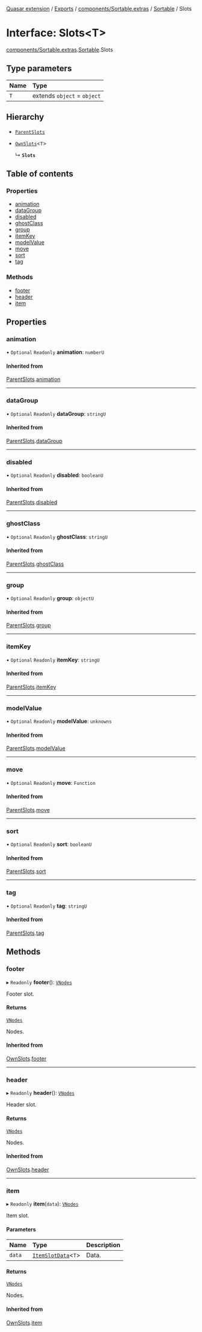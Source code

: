 [Quasar extension](../index.md) / [Exports](../modules.md) / [components/Sortable.extras](../modules/components_Sortable_extras.md) / [Sortable](../modules/components_Sortable_extras.Sortable.md) / Slots

# Interface: Slots<T\>

[components/Sortable.extras](../modules/components_Sortable_extras.md).[Sortable](../modules/components_Sortable_extras.Sortable.md).Slots

## Type parameters

| Name | Type |
| :------ | :------ |
| `T` | extends `object` = `object` |

## Hierarchy

- [`ParentSlots`](components_Sortable_extras.Sortable.ParentSlots.md)

- [`OwnSlots`](components_Sortable_extras.Sortable.OwnSlots.md)<`T`\>

  ↳ **`Slots`**

## Table of contents

### Properties

- [animation](components_Sortable_extras.Sortable.Slots.md#animation)
- [dataGroup](components_Sortable_extras.Sortable.Slots.md#datagroup)
- [disabled](components_Sortable_extras.Sortable.Slots.md#disabled)
- [ghostClass](components_Sortable_extras.Sortable.Slots.md#ghostclass)
- [group](components_Sortable_extras.Sortable.Slots.md#group)
- [itemKey](components_Sortable_extras.Sortable.Slots.md#itemkey)
- [modelValue](components_Sortable_extras.Sortable.Slots.md#modelvalue)
- [move](components_Sortable_extras.Sortable.Slots.md#move)
- [sort](components_Sortable_extras.Sortable.Slots.md#sort)
- [tag](components_Sortable_extras.Sortable.Slots.md#tag)

### Methods

- [footer](components_Sortable_extras.Sortable.Slots.md#footer)
- [header](components_Sortable_extras.Sortable.Slots.md#header)
- [item](components_Sortable_extras.Sortable.Slots.md#item)

## Properties

### animation

• `Optional` `Readonly` **animation**: `numberU`

#### Inherited from

[ParentSlots](components_Sortable_extras.Sortable.ParentSlots.md).[animation](components_Sortable_extras.Sortable.ParentSlots.md#animation)

___

### dataGroup

• `Optional` `Readonly` **dataGroup**: `stringU`

#### Inherited from

[ParentSlots](components_Sortable_extras.Sortable.ParentSlots.md).[dataGroup](components_Sortable_extras.Sortable.ParentSlots.md#datagroup)

___

### disabled

• `Optional` `Readonly` **disabled**: `booleanU`

#### Inherited from

[ParentSlots](components_Sortable_extras.Sortable.ParentSlots.md).[disabled](components_Sortable_extras.Sortable.ParentSlots.md#disabled)

___

### ghostClass

• `Optional` `Readonly` **ghostClass**: `stringU`

#### Inherited from

[ParentSlots](components_Sortable_extras.Sortable.ParentSlots.md).[ghostClass](components_Sortable_extras.Sortable.ParentSlots.md#ghostclass)

___

### group

• `Optional` `Readonly` **group**: `objectU`

#### Inherited from

[ParentSlots](components_Sortable_extras.Sortable.ParentSlots.md).[group](components_Sortable_extras.Sortable.ParentSlots.md#group)

___

### itemKey

• `Optional` `Readonly` **itemKey**: `stringU`

#### Inherited from

[ParentSlots](components_Sortable_extras.Sortable.ParentSlots.md).[itemKey](components_Sortable_extras.Sortable.ParentSlots.md#itemkey)

___

### modelValue

• `Optional` `Readonly` **modelValue**: `unknowns`

#### Inherited from

[ParentSlots](components_Sortable_extras.Sortable.ParentSlots.md).[modelValue](components_Sortable_extras.Sortable.ParentSlots.md#modelvalue)

___

### move

• `Optional` `Readonly` **move**: `Function`

#### Inherited from

[ParentSlots](components_Sortable_extras.Sortable.ParentSlots.md).[move](components_Sortable_extras.Sortable.ParentSlots.md#move)

___

### sort

• `Optional` `Readonly` **sort**: `booleanU`

#### Inherited from

[ParentSlots](components_Sortable_extras.Sortable.ParentSlots.md).[sort](components_Sortable_extras.Sortable.ParentSlots.md#sort)

___

### tag

• `Optional` `Readonly` **tag**: `stringU`

#### Inherited from

[ParentSlots](components_Sortable_extras.Sortable.ParentSlots.md).[tag](components_Sortable_extras.Sortable.ParentSlots.md#tag)

## Methods

### footer

▸ `Readonly` **footer**(): [`VNodes`](../modules/components_api_misc.md#vnodes)

Footer slot.

#### Returns

[`VNodes`](../modules/components_api_misc.md#vnodes)

Nodes.

#### Inherited from

[OwnSlots](components_Sortable_extras.Sortable.OwnSlots.md).[footer](components_Sortable_extras.Sortable.OwnSlots.md#footer)

___

### header

▸ `Readonly` **header**(): [`VNodes`](../modules/components_api_misc.md#vnodes)

Header slot.

#### Returns

[`VNodes`](../modules/components_api_misc.md#vnodes)

Nodes.

#### Inherited from

[OwnSlots](components_Sortable_extras.Sortable.OwnSlots.md).[header](components_Sortable_extras.Sortable.OwnSlots.md#header)

___

### item

▸ `Readonly` **item**(`data`): [`VNodes`](../modules/components_api_misc.md#vnodes)

Item slot.

#### Parameters

| Name | Type | Description |
| :------ | :------ | :------ |
| `data` | [`ItemSlotData`](components_Sortable_extras.Sortable.ItemSlotData.md)<`T`\> | Data. |

#### Returns

[`VNodes`](../modules/components_api_misc.md#vnodes)

Nodes.

#### Inherited from

[OwnSlots](components_Sortable_extras.Sortable.OwnSlots.md).[item](components_Sortable_extras.Sortable.OwnSlots.md#item)

